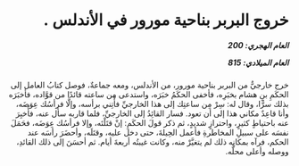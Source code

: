 <h1 dir="rtl">خروج البربر بناحية مورور في الأندلس .</h1>

<h5 dir="rtl">العام الهجري:  200

العام الميلادي: 815

</h5>

<p dir="rtl">خرج خارجيٌّ من البربر بناحية مورور، من الأندلس، ومعه جماعةٌ، فوصل كتابُ العامل إلى الحكَمِ بنِ هشام بخبَرِه، فأخفى الحكَمُ خبَرَه، واستدعى من ساعته قائدًا من قوَّاده، فأخبَرَه بذلك سرًّا، وقال له: سِرْ مِن ساعتِك إلى هذا الخارجيِّ فأْتِني برأسه، وإلَّا فرأسُك عِوَضَه، وأنا قاعِدٌ مكاني هذا إلى أن تعود. فسار القائِدُ إلى الخارجيِّ، فلما قاربه سأل عنه، فأُخبِرَ عنه باحتياطٍ كثيرٍ، واحترازٍ شديدٍ، ثم ذكر قولَ الحكَمِ: إنْ قتَلْتَه، وإلا فرأسُك عِوَضَه، فحَمَلَ نفسَه على سبيلِ المخاطرةِ فأعمل الحِيلةَ، حتى دخل عليه، وقتَلَه، وأحضَرَ رأسَه عند الحكم، فرآه بمكانِه ذلك لم يتغيَّرْ منه، وكانت غيبتُه أربعةَ أيام. ثم أحسَنَ إلى ذلك القائدِ، ووصله وأعلى محلَّه.</p></br>
